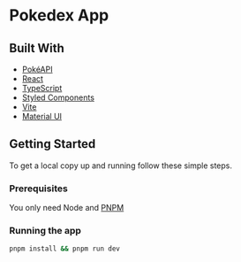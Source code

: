 # Pokedex App

## Built With

- [PokéAPI](https://pokeapi.co/docs/v2)
- [React](https://react.dev/)
- [TypeScript](https://www.typescriptlang.org/)
- [Styled Components](https://styled-components.com/)
- [Vite](https://vitejs.dev/)
- [Material UI](https://mui.com/)

## Getting Started

To get a local copy up and running follow these simple steps.

### Prerequisites

You only need Node and [PNPM](https://pnpm.io/installation)

### Running the app

```sh
pnpm install && pnpm run dev
```